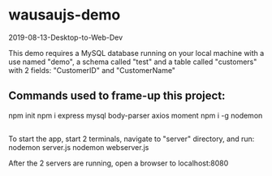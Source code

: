 # wausaujs-demo

2019-08-13-Desktop-to-Web-Dev

This demo requires a MySQL database running on your local machine with a use named "demo", a schema called "test" and a table called "customers" with 2 fields: "CustomerID" and "CustomerName"

## Commands used to frame-up this project:
  npm init
  npm i express mysql body-parser axios moment
  npm i -g nodemon

##
To start the app, start 2 terminals, navigate to "server" directory, and run:
  nodemon server.js
  nodemon webserver.js
  
  After the 2 servers are running, open a browser to localhost:8080
  